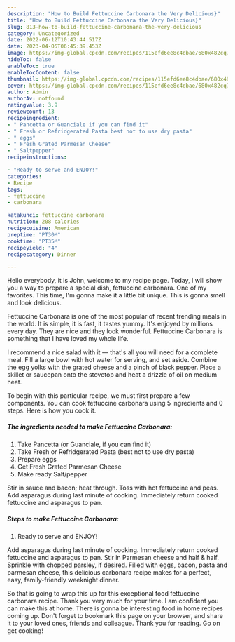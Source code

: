 ```yaml
---
description: "How to Build Fettuccine Carbonara the Very Delicious}"
title: "How to Build Fettuccine Carbonara the Very Delicious}"
slug: 813-how-to-build-fettuccine-carbonara-the-very-delicious
category: Uncategorized
date: 2022-06-12T10:43:44.517Z
date: 2023-04-05T06:45:39.453Z
image: https://img-global.cpcdn.com/recipes/115efd6ee8c4dbae/680x482cq70/fettuccine-carbonara-recipe-main-photo.jpg
hideToc: false
enableToc: true
enableTocContent: false
thumbnail: https://img-global.cpcdn.com/recipes/115efd6ee8c4dbae/680x482cq70/fettuccine-carbonara-recipe-main-photo.jpg
cover: https://img-global.cpcdn.com/recipes/115efd6ee8c4dbae/680x482cq70/fettuccine-carbonara-recipe-main-photo.jpg
author: Admin
authorAv: notfound
ratingvalue: 3.9
reviewcount: 13
recipeingredient:
- " Pancetta or Guanciale if you can find it"
- " Fresh or Refridgerated Pasta best not to use dry pasta"
- " eggs"
- " Fresh Grated Parmesan Cheese"
- " Saltpepper"
recipeinstructions:

- "Ready to serve and ENJOY!"
categories:
- Recipe
tags:
- fettuccine
- carbonara

katakunci: fettuccine carbonara 
nutrition: 208 calories
recipecuisine: American
preptime: "PT30M"
cooktime: "PT35M"
recipeyield: "4"
recipecategory: Dinner

---
```



Hello everybody, it is John, welcome to my recipe page. Today, I will show you a way to prepare a special dish, fettuccine carbonara. One of my favorites. This time, I'm gonna make it a little bit unique. This is gonna smell and look delicious.

Fettuccine Carbonara is one of the most popular of recent trending meals in the world. It is simple, it is fast, it tastes yummy. It's enjoyed by millions every day. They are nice and they look wonderful. Fettuccine Carbonara is something that I have loved my whole life.

I recommend a nice salad with it — that&#39;s all you will need for a complete meal. Fill a large bowl with hot water for serving, and set aside. Combine the egg yolks with the grated cheese and a pinch of black pepper. Place a skillet or saucepan onto the stovetop and heat a drizzle of oil on medium heat.


To begin with this particular recipe, we must first prepare a few components. You can cook fettuccine carbonara using 5 ingredients and 0 steps. Here is how you cook it.

<!--inarticleads1-->

##### The ingredients needed to make Fettuccine Carbonara:

1. Take  Pancetta (or Guanciale, if you can find it)
1. Take  Fresh or Refridgerated Pasta (best not to use dry pasta)
1. Prepare  eggs
1. Get  Fresh Grated Parmesan Cheese
1. Make ready  Salt/pepper


Stir in sauce and bacon; heat through. Toss with hot fettuccine and peas. Add asparagus during last minute of cooking. Immediately return cooked fettuccine and asparagus to pan. 

<!--inarticleads2-->

##### Steps to make Fettuccine Carbonara:


1. Ready to serve and ENJOY!

Add asparagus during last minute of cooking. Immediately return cooked fettuccine and asparagus to pan. Stir in Parmesan cheese and half &amp; half. Sprinkle with chopped parsley, if desired. Filled with eggs, bacon, pasta and parmesan cheese, this delicious carbonara recipe makes for a perfect, easy, family-friendly weeknight dinner. 

So that is going to wrap this up for this exceptional food fettuccine carbonara recipe. Thank you very much for your time. I am confident you can make this at home. There is gonna be interesting food in home recipes coming up. Don't forget to bookmark this page on your browser, and share it to your loved ones, friends and colleague. Thank you for reading. Go on get cooking!
